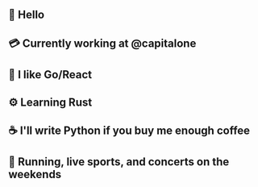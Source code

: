 ## 👋 Hello 

## 💳 Currently working at @capitalone

## 🤘 I like Go/React

## ⚙️ Learning Rust

## ☕ I'll write Python if you buy me **enough** coffee

## 🦩 Running, live sports, and concerts on the weekends